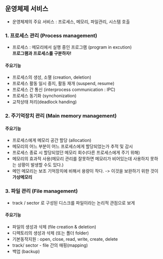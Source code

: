 ## 운영체제 서비스

- 운영체제의 주요 서비스 : 프로세스, 메모리, 파일관리, 시스템 호출

### 1. 프로세스 관리 (Process management)

- 프로세스 : 메모리에서 실행 중인 프로그램 (program in excution)  
  **프로그램과 프로세스를 구분하자!**

#### 주요기능

- 프로세스의 생성, 소멸 (creation, deletion)
- 프로세스 활동 일시 중지, 활동 재개 (suspend, resume)
- 프로세스 간 통신 (interprocess communication : IPC)
- 프로세스 동기화 (synchonization)
- 교착상태 처리(deadlock handing)

### 2. 주기억장치 관리 (Main memory management)

#### 주요기능

- 프로세스에게 메모리 공간 할당 (allocation)
- 메모리의 어느 부분이 어느 프로세스에게 할당되었는가 추적 및 감시
- 프로세스 종료 시 할당되었던 메모리 회수(다른 프로세스에게 주기 위해)
- 메모리의 효과적 사용(메모리 관리를 잘못하면 메모리가 비어있는데 사용하지 못하는 상황이 발생할 수도 있다.)
- 메인 메모리는 보조 기억장치에 비해서 용량이 작다. -> 이것을 보완하기 위한 것이 **가상메모리**

### 3. 파일 관리 (File management)

- track / sector 로 구성된 디스크를 파일이라는 논리적 관점으로 보게

#### 주요기능

- 파일의 생성과 삭제 (file creation & deletion)
- 디렉토리의 생성과 삭제 (또는 폴더 folder)
- 기본동작지원 : open, close, read, write, create, delete
- track/ sector - file 간의 매핑(mapping)
- 백업 (backup)
